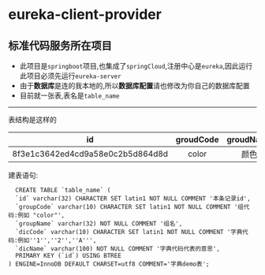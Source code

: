 # eureka-client-provider
**标准代码服务所在项目**
-----
- 此项目是`springboot`项目,也集成了`springCloud`,注册中心是`eureka`,因此运行此项目必须先运行`eureka-server`
- 由于**数据库**是连的我本地的,所以**数据库配置**请也修改为你自己的数据库配置
- 目前就一张表,表名是`table_name`
-----
表结构是这样的

id|groudCode|groudName|dicCode|dicName
:-:|:-:|:-:|:-:|:-:
8f3e1c3642ed4cd9a58e0c2b5d864d8d|color|颜色|0|红色|

建表语句:
```
  CREATE TABLE `table_name` (
  `id` varchar(32) CHARACTER SET latin1 NOT NULL COMMENT '本条记录id',
  `groupCode` varchar(10) CHARACTER SET latin1 NOT NULL COMMENT '组代码:例如 "color"',
  `groupName` varchar(32) NOT NULL COMMENT '组名',
  `dicCode` varchar(10) CHARACTER SET latin1 NOT NULL COMMENT '字典代码:例如''1'',''2'',''A''',
  `dicName` varchar(100) NOT NULL COMMENT '字典代码代表的意思',
  PRIMARY KEY (`id`) USING BTREE
) ENGINE=InnoDB DEFAULT CHARSET=utf8 COMMENT='字典demo表';
```
